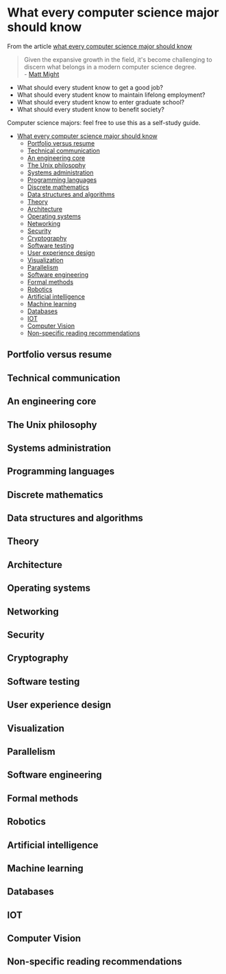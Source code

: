 # What every computer science major should know

From the article [what every computer science major should know](http://matt.might.net/articles/what-cs-majors-should-know/)

> Given the expansive growth in the field, it's become challenging to discern what belongs in a modern computer science degree. <br/>
 > \- [Matt Might](twitter.com/mattmight)

* What should every student know to get a good job?
* What should every student know to maintain lifelong employment?
* What should every student know to enter graduate school?
* What should every student know to benefit society?

Computer science majors: feel free to use this as a self-study guide.

<!-- TOC -->

- [What every computer science major should know](#what-every-computer-science-major-should-know)
  - [Portfolio versus resume](#portfolio-versus-resume)
  - [Technical communication](#technical-communication)
  - [An engineering core](#an-engineering-core)
  - [The Unix philosophy](#the-unix-philosophy)
  - [Systems administration](#systems-administration)
  - [Programming languages](#programming-languages)
  - [Discrete mathematics](#discrete-mathematics)
  - [Data structures and algorithms](#data-structures-and-algorithms)
  - [Theory](#theory)
  - [Architecture](#architecture)
  - [Operating systems](#operating-systems)
  - [Networking](#networking)
  - [Security](#security)
  - [Cryptography](#cryptography)
  - [Software testing](#software-testing)
  - [User experience design](#user-experience-design)
  - [Visualization](#visualization)
  - [Parallelism](#parallelism)
  - [Software engineering](#software-engineering)
  - [Formal methods](#formal-methods)
  - [Robotics](#robotics)
  - [Artificial intelligence](#artificial-intelligence)
  - [Machine learning](#machine-learning)
  - [Databases](#databases)
  - [IOT](#iot)
  - [Computer Vision](#computer-vision)
  - [Non-specific reading recommendations](#non-specific-reading-recommendations)

<!-- /TOC -->

## Portfolio versus resume

## Technical communication

## An engineering core

## The Unix philosophy

## Systems administration

## Programming languages

## Discrete mathematics

## Data structures and algorithms

## Theory

## Architecture

## Operating systems

## Networking

## Security

## Cryptography

## Software testing

## User experience design

## Visualization

## Parallelism

## Software engineering

## Formal methods

## Robotics

## Artificial intelligence

## Machine learning

## Databases

## IOT

## Computer Vision

## Non-specific reading recommendations
